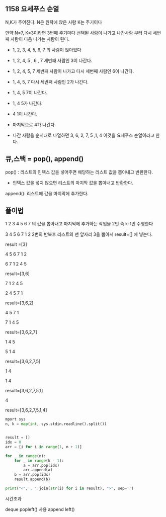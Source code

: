 ## 1158 요세푸스 순열

N,K가 주어진다. N은 원탁에 앉은 사람 K는 주기이다

만약 N=7, K=3이라면 3번째 주기마다 선택된 사람이 나가고 나간사람 부터 다시 세번째 사람이 다음 나가는 사람이 된다.

- 1, 2, 3, 4, 5, 6, 7 의 사람이 앉아있다

- 1, 2, 4, 5 , 6 , 7 세번째 사람인 3이 나간다.

- 1, 2, 4, 5, 7 세번째 사람이 나가고 다시 세번째 사람인 6이 나간다.

- 1, 4, 5, 7 다시 세번째 사람인 2가 나간다.

- 1, 4, 5       7이 나간다.

- 1, 4           5가 나간다.

- 4                1이 나간다.

- 마지막으로 4가 나간다.

- 나간 사람을 순서대로 나열하면 3, 6, 2, 7, 5 ,1, 4   이것을 요세푸스 순열이라고 한다.

## 큐,스택 = pop(), append()

pop() : 리스트의 인덱스 값을 넣어주면 해당하는 리스트 값을 뽑아내고 반환한다.

- 인덱스 값을 넣지 않으면 리스트의 마지막 값을 뽑아내고 반환한다.

append(): 리스트에 값을 마지막에 추가한다.

## 풀이법

 1 2 3 4 5 6 7 의 값을 뽑아내고 마지막에 추가하는 작업을 2번 즉 k-1번 수행한다 

 3 4 5 6 7 1 2  2번의 반복후 리스트의 맨 앞자리 3을 뽑아서 result=[] 에 넣는다.

result =[3]

4 5 6 7 1 2

6 7 1 2 4 5

result=[3,6]

7 1 2 4 5

2 4 5 7 1

result=[3,6,2]

4 5 7 1

7 1 4 5

result=[3,6,2,7]

1 4 5

5 1 4

result=[3,6,2,7,5]

1 4

1 4

result=[3,6,2,7,5,1]

4

result=[3,6,2,7,5,1,4]

```python
mport sys
n, k = map(int, sys.stdin.readline().split())


result = []
idx = 0
arr = [i for i in range(1, n + 1)]

for _ in range(n):
    for _ in range(k - 1):
        a = arr.pop(idx)
        arr.append(a)
    b = arr.pop(idx)
    result.append(b)

print("<",', '.join(str(i) for i in result), ">", sep='')
```

시간초과

deque popleft() 사용 append left()
